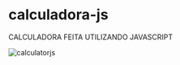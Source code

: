 # calculadora-js
CALCULADORA FEITA UTILIZANDO JAVASCRIPT

![calculatorjs](https://user-images.githubusercontent.com/108904411/213870576-1ae091ad-2bee-49bf-b3a0-24a3eda60390.PNG)
